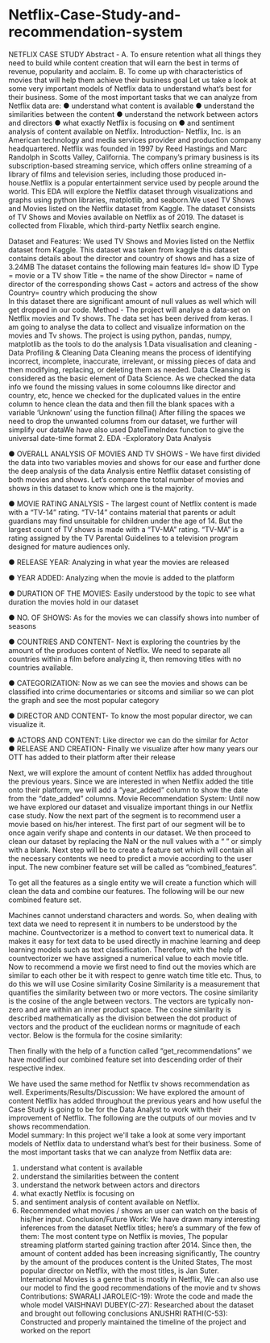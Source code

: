 # Netflix-Case-Study-and-recommendation-system

 

NETFLIX CASE STUDY
Abstract -
A. To ensure retention what all things they need to build while content creation that will earn the best in terms of revenue, popularity and acclaim. B. To come up with characteristics of movies that will help them achieve their business goal
Let us take a look at some very important models of Netflix data to understand what’s best for their business. Some of the most important tasks that we can analyze from Netflix data are:
●	understand what content is available
●	understand the similarities between the content
●	understand the network between actors and directors
●	what exactly Netflix is focusing on
●	and sentiment analysis of content available on Netflix.
Introduction- Netflix, Inc. is an American technology and media services provider and production company headquartered. Netflix was founded in 1997 by Reed Hastings and Marc Randolph in Scotts Valley, California.
The company’s primary business is its subscription-based streaming service, which offers online streaming of a library of films and television series, including those produced in-house.Netflix is a popular entertainment service used by people around the world.
 This EDA will explore the Netflix dataset through visualizations and graphs using python libraries, matplotlib, and seaborn.We used TV Shows and Movies listed on the Netflix dataset from Kaggle. The dataset consists of TV Shows and Movies available on Netflix as of 2019. The dataset is collected from Flixable, which third-party Netflix search engine.
 
Dataset and Features: We used TV Shows and Movies listed on the 
Netflix dataset from Kaggle. This dataset was taken from kaggle this dataset contains details about the director and country of shows and has a size of 
3.24MB
The dataset contains the following main features
Id= show ID 
Type = movie or a TV show 
Title = the name of the show 
Director = name of director of the corresponding shows 
Cast = actors and actress of the show
Country= country which producing the show  
In this dataset there are significant amount of null values as well which will get dropped in our code.
Method - The project will analyse a data-set on Netflix movies and Tv shows. The data set has been derived from keras. I am going to analyse the data to collect and visualize information on the movies and Tv shows. The project is using python, pandas, numpy, matplotlib as the tools to do the analysis
 1.Data  visualisation and cleaning -Data Profiling & Cleaning
Data Cleaning means the process of identifying incorrect, incomplete, inaccurate, irrelevant, or missing pieces of data and then modifying, replacing, or deleting them as needed. Data Cleansing is considered as the basic element of Data Science.
As we checked the data info we found the missing values in some coloumns like director and country, etc, hence we checked for the duplicated values in the entire column to hence clean the data and then fill the blank spaces with a variable ‘Unknown’ using the function fillna() 
After filling the spaces we need to drop the unwanted columns from our dataset, we further will simplify our dataWe have also used DateTimeIndex function to give the universal date-time format
2. EDA -Exploratory Data Analysis 
 
●	OVERALL ANALYSIS OF MOVIES AND TV SHOWS -
We have first divided the data into two variables movies and shows for our ease and further done the deep analysis of the data Analysis entire Netflix dataset consisting of both movies and shows. Let’s compare the total number of movies and shows in this dataset to know which one is the majority.
 
●	MOVIE RATING ANALYSIS - The largest count of Netflix content is made with a “TV-14” rating. “TV-14” contains material that parents or adult guardians may find unsuitable for children under the age of 14. But the largest count of TV shows is made with a “TV-MA” rating. 
“TV-MA” is a rating assigned by the TV Parental Guidelines to a television 	program 	designed 	for 	mature 	audiences 	only. 
 
●	RELEASE YEAR: Analyzing in what year the movies are released
 
●	YEAR ADDED: Analyzing when the movie is added to the platform
 
●	DURATION OF THE MOVIES: Easily understood by the topic to see what duration the movies hold in our dataset
 
 
 
●	NO. OF SHOWS:  As for the movies we can classify shows into number of seasons
 
●	COUNTRIES AND CONTENT- Next is exploring the countries by the amount of the produces content of Netflix. We need to separate all countries within a film before analyzing it, then removing titles with 
	no 	countries 	available.
 
●	CATEGORIZATION: Now as we can see the movies and shows can be classified into crime documentaries or sitcoms and similiar so we 
can plot the graph and see the most popular category
 
●	DIRECTOR AND CONTENT- To know the most popular director, we can visualize it.
 
●	ACTORS AND CONTENT: Like director we can do the similar for Actor
   
●	RELEASE AND CREATION-  Finally we visualize after how many years our OTT has added to their platform after their release
 
Next, we will explore the amount of content Netflix has added throughout the previous years. Since we are interested in when Netflix added the title onto their platform, we will add a “year_added” column to show the date from the “date_added” columns.
Movie Recommendation System: Until now we have explored our dataset and visualize important things in our Netflix case study. Now the next part of the segment is to recommend user a movie based on his/her interest. 
The first part of our segment will be to once again verify shape and contents in our dataset. We then proceed to clean our dataset by replacing the NaN or the null values with a “ ” or simply with a blank. Next step will be to create a feature set which will contain all the necessary contents we need to predict a movie according to the user input. The new combiner feature set will be called as “combined_features”. 
  
To get all the features as a single entity we will create a function which will clean the data and combine our features. The following will be our new combined feature set.
 
Machines cannot understand characters and words. So, when dealing with text data we need to represent it in numbers to be understood by the machine. Countvectorizer is a method to convert text to numerical data. It makes it easy for text data to be used directly in machine learning and deep learning models such as text classification. Therefore, with the help of countvectorizer we have assigned a numerical value to each movie title.
Now to recommend a movie we first need to find out the movies which are similar to each other be it with respect to genre watch time title etc. Thus, to do this we will use Cosine similarity
Cosine Similarity is a measurement that quantifies the similarity between two or more vectors. The cosine similarity is the cosine of the angle between vectors. The vectors are typically non-zero and are within an inner product space.
The cosine similarity is described mathematically as the division between the dot product of vectors and the product of the euclidean norms or magnitude of each vector.
Below is the formula for the cosine similarity:
 
 

Then finally with the help of a function called “get_recommendations” we have modified our combined feature set into descending order of their respective index.
 
We have used the same method for Netflix tv shows recommendation as well.
Experiments/Results/Discussion: We have explored the amount of content Netflix has added throughout the previous years and how useful the Case Study is going to be for the Data Analyst to work with their improvement of Netflix. The following are the outputs of our movies and tv shows recommendation.  
Model summary: In this project we'll take a look at some very important models of Netflix data to understand what’s best for their business. Some of the most important tasks that we can analyze from Netflix data are:
1.	understand what content is available
2.	understand the similarities between the content
3.	understand the network between actors and directors
4.	what exactly Netflix is focusing on
5.	and sentiment analysis of content available on Netflix.
6.	Recommended what movies / shows an user can watch on the basis of his/her input.
Conclusion/Future Work: We have drawn many interesting 
inferences from the dataset Netflix titles; here’s a summary of the few of them:
The most content type on Netflix is movies,
The popular streaming platform started gaining traction after 2014. Since then, the amount of content added has been increasing significantly, The country by the amount of the produces content is the United States, The most popular director on Netflix, with the most titles, is Jan Suter.
International Movies is a genre that is mostly in Netflix,
We can also use our model to find the good recommendations  of the movie and tv shows 
Contributions:
SWARALI JAROLE(C-19): Wrote the code and made the whole model VAISHNAVI DUBEY(C-27): Researched about the dataset and brought out following conclusions
ANUSHRI RATHI(C-53): Constructed and properly maintained the 
timeline of the project and worked on the report 

